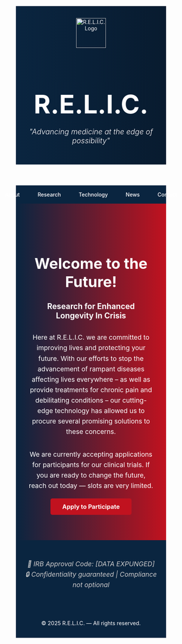 <!DOCTYPE html>
<html lang="en">
<head>
  <meta charset="UTF-8">
  <meta name="viewport" content="width=device-width, initial-scale=1.0">
  <title>R.E.L.I.C. - Research for Enhanced Longevity In Crisis</title>
  <link rel="stylesheet" href="styles.css">
  <link href="https://fonts.googleapis.com/css2?family=Roboto:wght@300;400;700&display=swap" rel="stylesheet">
  <style>
    * {
      margin: 0;
      padding: 0;
      box-sizing: border-box;
    }

    body {
      font-family: 'Syncopate', sans-serif;
      background-color: #fff;
      color: #333;
    }

    header {
      background: linear-gradient(to right, #0a2540, #081b2f);
      color: white;
      padding: 2rem;
      text-align: center;
    }

    .logo {
      width: 80px;
      height: auto;
      margin-bottom: .8rem;
    }

    header h1 {
      font-size: 4.3rem;
      margin-bottom: 0.8rem;
    }

    header p {
      font-size: 1.25rem;
      font-weight: 300;
      font-style: italic;
    }

    nav {
      background-color: #0a2540;
      display: flex;
      justify-content: center;
      padding: 1rem;
    }

    nav a {
      color: white;
      text-decoration: none;
      margin: 0 1.5rem;
      font-weight: 500;
      transition: color 0.3s ease;
    }

    nav a:hover {
      color: #ff4a4a;
    }

    .hero {
      background: url('https://www.transparenttextures.com/patterns/dark-mosaic.png'), linear-gradient(to right, #0a2540, #c1121f);
      color: white;
      text-align: center;
      padding: 5rem 2rem;
    }

    .hero h2 {
      font-size: 2.5rem;
      margin-bottom: 1rem;
    }

    .hero h3 {
      font-size: 1.3rem;
      margin-bottom: 2rem;
    }

    .hero p {
      font-size: 1.1rem;
      max-width: 700px;
      margin: 0 auto 2rem;
      line-height: 1.6;
    }

    .apply-button {
      background-color: #c1121f;
      color: white;
      padding: 0.75rem 2rem;
      border: none;
      border-radius: 5px;
      font-size: 1rem;
      text-decoration: none;
      font-weight: bold;
      transition: background 0.3s ease;
    }

    .apply-button:hover {
      background-color: #a10e1a;
    }

    .compliance-banner {
      background-color: #0a2540;
      padding: 2rem 1rem;
      text-align: center;
    }

    .compliance {
      font-size: 1.1rem;
      color: #ccc;
      font-style: italic;
      line-height: 1.6;
    }

    footer {
      background-color: #0a2540;
      color: white;
      text-align: center;
      padding: 1rem;
      font-size: 0.9rem;
    }
  </style>
</head>
<body>
  <header>
    <img src="https://kappa.lol/4CH4SH.png" alt="R.E.L.I.C. Logo" class="logo">
    <h1>R.E.L.I.C.</h1>
    <p>"Advancing medicine at the edge of possibility"</p>
  </header>

  <nav>
    <a href="#">About</a>
    <a href="#">Research</a>
    <a href="#">Technology</a>
    <a href="#">News</a>
    <a href="#">Contact</a>
  </nav>

  <section class="hero">
    <h2>Welcome to the Future!</h2>
    <h3>Research for Enhanced Longevity In Crisis</h3>
    <p>
      Here at R.E.L.I.C. we are committed to improving lives and protecting your future. With our efforts to stop the advancement of rampant diseases affecting lives everywhere – as well as provide treatments for chronic pain and debilitating conditions – our cutting-edge technology has allowed us to procure several promising solutions to these concerns.
    </p>
    <p>
      We are currently accepting applications for participants for our clinical trials. If you are ready to change the future, reach out today — slots are very limited.
    </p>
    <a href="apply.html" class="apply-button">Apply to Participate</a>
  </section>

  <section class="compliance-banner">
    <p class="compliance">
      🧾 IRB Approval Code: [DATA EXPUNGED]<br>
      🔒 Confidentiality guaranteed | Compliance not optional
    </p>
  </section>

  <footer>
    <p>&copy; 2025 R.E.L.I.C. — All rights reserved.</p>
  </footer>
</body>
</html>
